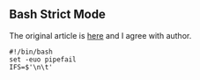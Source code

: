 ## Bash Strict Mode

The original article is [here](http://redsymbol.net/articles/unofficial-bash-strict-mode/) and I agree with author.

```shell
#!/bin/bash
set -euo pipefail
IFS=$'\n\t'
```
